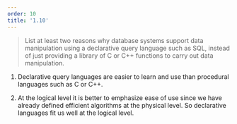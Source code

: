 ```yaml
---
order: 10
title: '1.10'
---
```

> List at least two reasons why database systems support data manipulation using
> a declarative query language such as SQL, instead of just providing a library of
> C or C++ functions to carry out data manipulation.

1. Declarative query languages are easier to learn and use than procedural languages
such as C or C++. 

2. At the logical level it is better to emphasize ease of use since we have already 
defined efficient algorithms at the physical level. So declarative languages fit us
well at the logical level. 